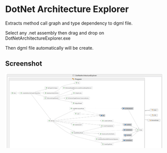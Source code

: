 # DotNet Architecture Explorer

Extracts method call graph and type dependency to dgml file.

Select any .net assembly then drag and drop on DotNetArchitectureExplorer.exe

Then dgml file automatically will be create.

## Screenshot

![Screenshot](Screenshot.png)
